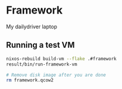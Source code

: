 # Framework

My dailydriver laptop

## Running a test VM

```bash
nixos-rebuild build-vm --flake .#framework
result/bin/run-framework-vm

# Remove disk image after you are done
rm framework.qcow2
```
